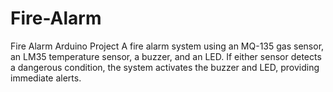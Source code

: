 # Fire-Alarm
Fire Alarm Arduino Project
A fire alarm system using an MQ-135 gas sensor, an LM35 temperature sensor, a buzzer, and an LED.
If either sensor detects a dangerous condition, the system activates the buzzer and LED, providing immediate alerts.

